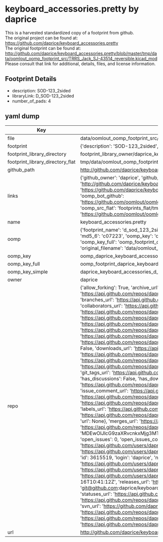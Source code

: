 # keyboard_accessories.pretty by daprice  
This is a harvested standardized copy of a footprint from github.  
The original project can be found at:  
https://github.com/daprice/keyboard_accessories.pretty  
The original footprint can be found at:
http://github.com/daprice/keyboard_accessories.pretty/blob/master/tmp/data/oomlout_oomp_footprint_src/TRRS_Jack_SJ-43514_reversible.kicad_mod
Please consult that link for additional, details, files, and license information.  
## Footprint Details
* description: SOD-123_2sided  
* libraryLink: D_SOD-123_2sided  
* number_of_pads: 4  
## yaml dump  
| Key | Value |  
| --- | --- |  
| file | data/oomlout_oomp_footprint_src/keyboard_accessories.pretty/D_SOD-123_2sided.kicad_mod |  
| footprint | {'description': 'SOD-123_2sided', 'libraryLink': 'D_SOD-123_2sided', 'number_of_pads': 4} |  
| footprint_library_directory | footprint_library_owner/daprice_keyboard_accessories.pretty |  
| footprint_library_directory_flat | tmp/data/oomlout_oomp_footprint_src/footprints_flat/daprice_keyboard_accessories_d_sod_123_2sided/working |  
| github_path | http://github.com/daprice/keyboard_accessories.pretty/blob/master/tmp/data/oomlout_oomp_footprint_src/D_SOD-123_2sided.kicad_mod |  
| links | {'github_owner': 'daprice', 'github_repo_name': 'keyboard_accessories.pretty', 'github_src': 'http://github.com/daprice/keyboard_accessories.pretty/blob/master/tmp/data/oomlout_oomp_footprint_src/TRRS_Jack_SJ-43514_reversible.kicad_mod', 'github_src_repo': 'https://github.com/daprice/keyboard_accessories.pretty', 'oomp_bot': 'tmp/data/oomlout_oomp_footprint_src/footprints/daprice_keyboard_accessories_d_sod_123_2sided/working', 'oomp_bot_github': 'https://github.com/oomlout/oomlout_oomp_footprint_bot/tree/main/tmp/data/oomlout_oomp_footprint_src/footprints/daprice_keyboard_accessories_d_sod_123_2sided/working', 'oomp_src_flat': 'footprints_flat/tmp/data/oomlout_oomp_footprint_src/footprints_flat/daprice_keyboard_accessories_d_sod_123_2sided/working', 'oomp_src_flat_github': 'https://github.com/oomlout/oomlout_oomp_footprint_src/tree/main/tmp/data/oomlout_oomp_footprint_src/footprints_flat/daprice_keyboard_accessories_d_sod_123_2sided/working'} |  
| name | keyboard_accessories.pretty |  
| oomp | {'footprint_name': 'd_sod_123_2sided', 'library_name': 'keyboard_accessories', 'md5': 'c07223c167935390c02861e75899c331', 'md5_10': 'c07223c167', 'md5_5': 'c0722', 'md5_6': 'c07223', 'oomp_key': 'oomp_daprice_keyboard_accessories_d_sod_123_2sided', 'oomp_key_extra': 'oomp_footprint_daprice_keyboard_accessories_d_sod_123_2sided', 'oomp_key_full': 'oomp_footprint_daprice_keyboard_accessories_d_sod_123_2sided_c07223', 'oomp_key_simple': 'daprice_keyboard_accessories_d_sod_123_2sided', 'original_filename': 'data/oomlout_oomp_footprint_src/keyboard_accessories.pretty/D_SOD-123_2sided.kicad_mod', 'owner_name': 'daprice'} |  
| oomp_key | oomp_daprice_keyboard_accessories_d_sod_123_2sided |  
| oomp_key_full | oomp_footprint_daprice_keyboard_accessories_d_sod_123_2sided |  
| oomp_key_simple | daprice_keyboard_accessories_d_sod_123_2sided |  
| owner | daprice |  
| repo | {'allow_forking': True, 'archive_url': 'https://api.github.com/repos/daprice/keyboard_accessories.pretty/{archive_format}{/ref}', 'archived': False, 'assignees_url': 'https://api.github.com/repos/daprice/keyboard_accessories.pretty/assignees{/user}', 'blobs_url': 'https://api.github.com/repos/daprice/keyboard_accessories.pretty/git/blobs{/sha}', 'branches_url': 'https://api.github.com/repos/daprice/keyboard_accessories.pretty/branches{/branch}', 'clone_url': 'https://github.com/daprice/keyboard_accessories.pretty.git', 'collaborators_url': 'https://api.github.com/repos/daprice/keyboard_accessories.pretty/collaborators{/collaborator}', 'comments_url': 'https://api.github.com/repos/daprice/keyboard_accessories.pretty/comments{/number}', 'commits_url': 'https://api.github.com/repos/daprice/keyboard_accessories.pretty/commits{/sha}', 'compare_url': 'https://api.github.com/repos/daprice/keyboard_accessories.pretty/compare/{base}...{head}', 'contents_url': 'https://api.github.com/repos/daprice/keyboard_accessories.pretty/contents/{+path}', 'contributors_url': 'https://api.github.com/repos/daprice/keyboard_accessories.pretty/contributors', 'created_at': '2018-04-09T04:49:31Z', 'default_branch': 'master', 'deployments_url': 'https://api.github.com/repos/daprice/keyboard_accessories.pretty/deployments', 'description': 'A KiCad library for those making keyboards and keyboard accessories', 'disabled': False, 'downloads_url': 'https://api.github.com/repos/daprice/keyboard_accessories.pretty/downloads', 'events_url': 'https://api.github.com/repos/daprice/keyboard_accessories.pretty/events', 'fork': False, 'forks': 0, 'forks_count': 0, 'forks_url': 'https://api.github.com/repos/daprice/keyboard_accessories.pretty/forks', 'full_name': 'daprice/keyboard_accessories.pretty', 'git_commits_url': 'https://api.github.com/repos/daprice/keyboard_accessories.pretty/git/commits{/sha}', 'git_refs_url': 'https://api.github.com/repos/daprice/keyboard_accessories.pretty/git/refs{/sha}', 'git_tags_url': 'https://api.github.com/repos/daprice/keyboard_accessories.pretty/git/tags{/sha}', 'git_url': 'git://github.com/daprice/keyboard_accessories.pretty.git', 'has_discussions': False, 'has_downloads': True, 'has_issues': True, 'has_pages': False, 'has_projects': True, 'has_wiki': True, 'homepage': None, 'hooks_url': 'https://api.github.com/repos/daprice/keyboard_accessories.pretty/hooks', 'html_url': 'https://github.com/daprice/keyboard_accessories.pretty', 'id': 128716013, 'is_template': False, 'issue_comment_url': 'https://api.github.com/repos/daprice/keyboard_accessories.pretty/issues/comments{/number}', 'issue_events_url': 'https://api.github.com/repos/daprice/keyboard_accessories.pretty/issues/events{/number}', 'issues_url': 'https://api.github.com/repos/daprice/keyboard_accessories.pretty/issues{/number}', 'keys_url': 'https://api.github.com/repos/daprice/keyboard_accessories.pretty/keys{/key_id}', 'labels_url': 'https://api.github.com/repos/daprice/keyboard_accessories.pretty/labels{/name}', 'language': None, 'languages_url': 'https://api.github.com/repos/daprice/keyboard_accessories.pretty/languages', 'license': {'key': 'other', 'name': 'Other', 'node_id': 'MDc6TGljZW5zZTA=', 'spdx_id': 'NOASSERTION', 'url': None}, 'merges_url': 'https://api.github.com/repos/daprice/keyboard_accessories.pretty/merges', 'milestones_url': 'https://api.github.com/repos/daprice/keyboard_accessories.pretty/milestones{/number}', 'mirror_url': None, 'name': 'keyboard_accessories.pretty', 'network_count': 0, 'node_id': 'MDEwOlJlcG9zaXRvcnkxMjg3MTYwMTM=', 'notifications_url': 'https://api.github.com/repos/daprice/keyboard_accessories.pretty/notifications{?since,all,participating}', 'open_issues': 0, 'open_issues_count': 0, 'owner': {'avatar_url': 'https://avatars.githubusercontent.com/u/3615519?v=4', 'events_url': 'https://api.github.com/users/daprice/events{/privacy}', 'followers_url': 'https://api.github.com/users/daprice/followers', 'following_url': 'https://api.github.com/users/daprice/following{/other_user}', 'gists_url': 'https://api.github.com/users/daprice/gists{/gist_id}', 'gravatar_id': '', 'html_url': 'https://github.com/daprice', 'id': 3615519, 'login': 'daprice', 'node_id': 'MDQ6VXNlcjM2MTU1MTk=', 'organizations_url': 'https://api.github.com/users/daprice/orgs', 'received_events_url': 'https://api.github.com/users/daprice/received_events', 'repos_url': 'https://api.github.com/users/daprice/repos', 'site_admin': False, 'starred_url': 'https://api.github.com/users/daprice/starred{/owner}{/repo}', 'subscriptions_url': 'https://api.github.com/users/daprice/subscriptions', 'type': 'User', 'url': 'https://api.github.com/users/daprice'}, 'private': False, 'pulls_url': 'https://api.github.com/repos/daprice/keyboard_accessories.pretty/pulls{/number}', 'pushed_at': '2018-06-16T10:41:12Z', 'releases_url': 'https://api.github.com/repos/daprice/keyboard_accessories.pretty/releases{/id}', 'size': 6, 'ssh_url': 'git@github.com:daprice/keyboard_accessories.pretty.git', 'stargazers_count': 3, 'stargazers_url': 'https://api.github.com/repos/daprice/keyboard_accessories.pretty/stargazers', 'statuses_url': 'https://api.github.com/repos/daprice/keyboard_accessories.pretty/statuses/{sha}', 'subscribers_count': 2, 'subscribers_url': 'https://api.github.com/repos/daprice/keyboard_accessories.pretty/subscribers', 'subscription_url': 'https://api.github.com/repos/daprice/keyboard_accessories.pretty/subscription', 'svn_url': 'https://github.com/daprice/keyboard_accessories.pretty', 'tags_url': 'https://api.github.com/repos/daprice/keyboard_accessories.pretty/tags', 'teams_url': 'https://api.github.com/repos/daprice/keyboard_accessories.pretty/teams', 'temp_clone_token': None, 'topics': [], 'trees_url': 'https://api.github.com/repos/daprice/keyboard_accessories.pretty/git/trees{/sha}', 'updated_at': '2022-04-06T16:42:04Z', 'url': 'https://api.github.com/repos/daprice/keyboard_accessories.pretty', 'visibility': 'public', 'watchers': 3, 'watchers_count': 3, 'web_commit_signoff_required': False} |  
| url | http://github.com/daprice/keyboard_accessories.pretty |  

